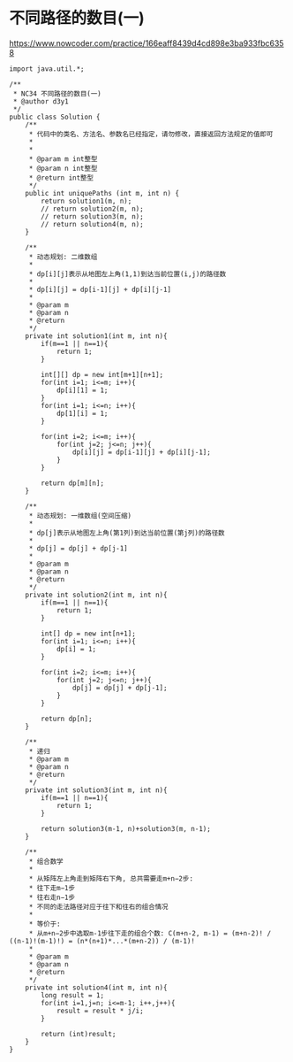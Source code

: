 # 不同路径的数目(一)
https://www.nowcoder.com/practice/166eaff8439d4cd898e3ba933fbc6358

    import java.util.*;
    
    /**
     * NC34 不同路径的数目(一)
     * @author d3y1
     */
    public class Solution {
        /**
         * 代码中的类名、方法名、参数名已经指定，请勿修改，直接返回方法规定的值即可
         *
         *
         * @param m int整型
         * @param n int整型
         * @return int整型
         */
        public int uniquePaths (int m, int n) {
            return solution1(m, n);
            // return solution2(m, n);
            // return solution3(m, n);
            // return solution4(m, n);
        }
    
        /**
         * 动态规划: 二维数组
         *
         * dp[i][j]表示从地图左上角(1,1)到达当前位置(i,j)的路径数
         *
         * dp[i][j] = dp[i-1][j] + dp[i][j-1]
         *
         * @param m
         * @param n
         * @return
         */
        private int solution1(int m, int n){
            if(m==1 || n==1){
                return 1;
            }
    
            int[][] dp = new int[m+1][n+1];
            for(int i=1; i<=m; i++){
                dp[i][1] = 1;
            }
            for(int i=1; i<=n; i++){
                dp[1][i] = 1;
            }
    
            for(int i=2; i<=m; i++){
                for(int j=2; j<=n; j++){
                    dp[i][j] = dp[i-1][j] + dp[i][j-1];
                }
            }
    
            return dp[m][n];
        }
    
        /**
         * 动态规划: 一维数组(空间压缩)
         * 
         * dp[j]表示从地图左上角(第1列)到达当前位置(第j列)的路径数
         * 
         * dp[j] = dp[j] + dp[j-1]
         * 
         * @param m
         * @param n
         * @return
         */
        private int solution2(int m, int n){
            if(m==1 || n==1){
                return 1;
            }
    
            int[] dp = new int[n+1];
            for(int i=1; i<=n; i++){
                dp[i] = 1;
            }
    
            for(int i=2; i<=m; i++){
                for(int j=2; j<=n; j++){
                    dp[j] = dp[j] + dp[j-1];
                }
            }
    
            return dp[n];
        }
    
        /**
         * 递归
         * @param m
         * @param n
         * @return
         */
        private int solution3(int m, int n){
            if(m==1 || n==1){
                return 1;
            }
            
            return solution3(m-1, n)+solution3(m, n-1);
        }
    
        /**
         * 组合数学
         *
         * 从矩阵左上角走到矩阵右下角, 总共需要走m+n−2步:
         * 往下走m−1步
         * 往右走n−1步
         * 不同的走法路径对应于往下和往右的组合情况
         *
         * 等价于:
         * 从m+n−2步中选取m-1步往下走的组合个数: C(m+n-2, m-1) = (m+n-2)! / ((n-1)!(m-1)!) = (n*(n+1)*...*(m+n-2)) / (m-1)!
         *
         * @param m
         * @param n
         * @return
         */
        private int solution4(int m, int n){
            long result = 1;
            for(int i=1,j=n; i<=m-1; i++,j++){
                result = result * j/i;
            }
    
            return (int)result;
        }
    }
    

